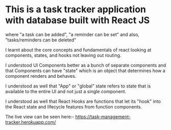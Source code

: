 # This is a task tracker application with database built with React JS 

where "a task can be added", "a reminder can be set" and also, "tasks/reminders can be deleted"

I learnt about the core concepts and fundamentals of react looking at components, states, and hooks not leaving out routing.

I understood UI Components better as a bunch of separate components and that Components can have "state" which is an object that determines how a component renders and behaves.

I understood as well that "App" or "global" state refers to state that is available to the entire UI and not just a single component.

I understood as well that React Hooks are functions that let its "hook" into the React state and lifecycle features from function components.

The live view can be seen here:- https://task-management-tracker.herokuapp.com/
